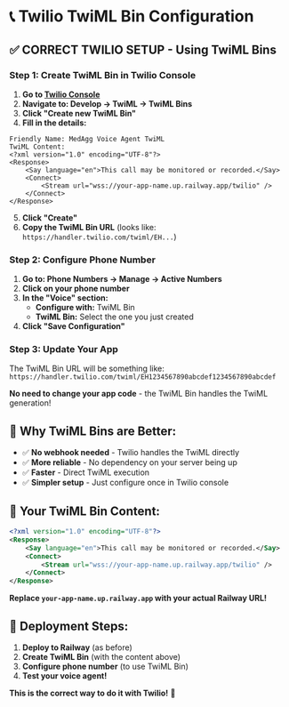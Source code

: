 # 📞 Twilio TwiML Bin Configuration

## ✅ **CORRECT TWILIO SETUP - Using TwiML Bins**

### **Step 1: Create TwiML Bin in Twilio Console**

1. **Go to [Twilio Console](https://console.twilio.com)**
2. **Navigate to: Develop → TwiML → TwiML Bins**
3. **Click "Create new TwiML Bin"**
4. **Fill in the details:**

```
Friendly Name: MedAgg Voice Agent TwiML
TwiML Content: 
<?xml version="1.0" encoding="UTF-8"?>
<Response>
    <Say language="en">This call may be monitored or recorded.</Say>
    <Connect>
        <Stream url="wss://your-app-name.up.railway.app/twilio" />
    </Connect>
</Response>
```

5. **Click "Create"**
6. **Copy the TwiML Bin URL** (looks like: `https://handler.twilio.com/twiml/EH...`)

### **Step 2: Configure Phone Number**

1. **Go to: Phone Numbers → Manage → Active Numbers**
2. **Click on your phone number**
3. **In the "Voice" section:**
   - **Configure with:** TwiML Bin
   - **TwiML Bin:** Select the one you just created
4. **Click "Save Configuration"**

### **Step 3: Update Your App**

The TwiML Bin URL will be something like:
`https://handler.twilio.com/twiml/EH1234567890abcdef1234567890abcdef`

**No need to change your app code** - the TwiML Bin handles the TwiML generation!

## 🎯 **Why TwiML Bins are Better:**

- ✅ **No webhook needed** - Twilio handles the TwiML directly
- ✅ **More reliable** - No dependency on your server being up
- ✅ **Faster** - Direct TwiML execution
- ✅ **Simpler setup** - Just configure once in Twilio console

## 🔧 **Your TwiML Bin Content:**

```xml
<?xml version="1.0" encoding="UTF-8"?>
<Response>
    <Say language="en">This call may be monitored or recorded.</Say>
    <Connect>
        <Stream url="wss://your-app-name.up.railway.app/twilio" />
    </Connect>
</Response>
```

**Replace `your-app-name.up.railway.app` with your actual Railway URL!**

## 🚀 **Deployment Steps:**

1. **Deploy to Railway** (as before)
2. **Create TwiML Bin** (with the content above)
3. **Configure phone number** (to use TwiML Bin)
4. **Test your voice agent!**

**This is the correct way to do it with Twilio!** 🎉
